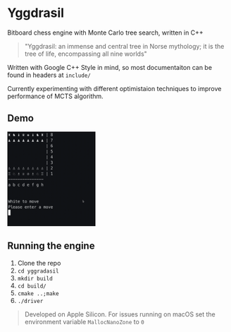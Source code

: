 # Yggdrasil
Bitboard chess engine with Monte Carlo tree search, written in C++
> "Yggdrasil: an immense and central tree in Norse mythology; it is the tree of life, encompassing all nine worlds"

Written with Google C++ Style in mind, so most documentaiton can be found in headers at `include/`

Currently experimenting with different optimistaion techniques to improve performance of MCTS algorithm.

## Demo
<img src="demo.gif" alt="demo turn" width="200"/>

## Running the engine
1. Clone the repo
2. `cd yggradasil`
3. `mkdir build`
4. `cd build/`
5. `cmake ..;make`
6. `./driver`

> Developed on Apple Silicon. For issues running on macOS set the environment variable `MallocNanoZone` to `0`
